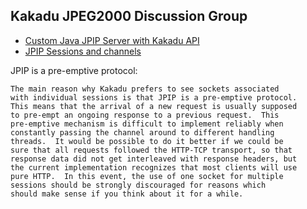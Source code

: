 ## Kakadu JPEG2000 Discussion Group
* [Custom Java JPIP Server with Kakadu API](https://groups.yahoo.com/neo/groups/kakadu_jpeg2000/conversations/messages/6910)
* [JPIP Sessions and channels](https://groups.yahoo.com/neo/groups/kakadu_jpeg2000/conversations/messages/6078)

JPIP is a pre-emptive protocol:

```
The main reason why Kakadu prefers to see sockets associated
with individual sessions is that JPIP is a pre-emptive protocol.
This means that the arrival of a new request is usually supposed
to pre-empt an ongoing response to a previous request.  This
pre-emptive mechanism is difficult to implement reliably when
constantly passing the channel around to different handling
threads.  It would be possible to do it better if we could be
sure that all requests followed the HTTP-TCP transport, so that
response data did not get interleaved with response headers, but
the current implementation recognizes that most clients will use
pure HTTP.  In this event, the use of one socket for multiple
sessions should be strongly discouraged for reasons which
should make sense if you think about it for a while.
```
